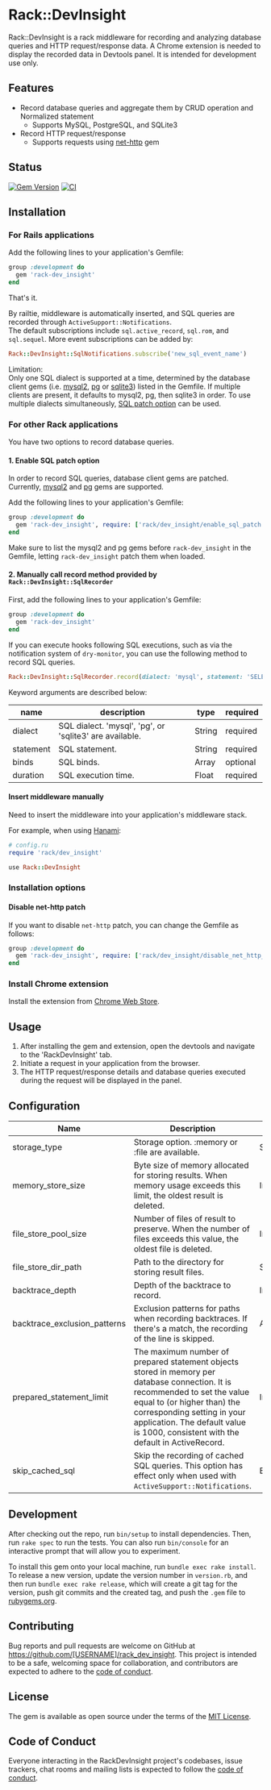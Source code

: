 # Rack::DevInsight

Rack::DevInsight is a rack middleware for recording and analyzing database queries and HTTP request/response data.
A Chrome extension is needed to display the recorded data in Devtools panel.
It is intended for development use only.

## Features

- Record database queries and aggregate them by CRUD operation and Normalized statement
  - Supports MySQL, PostgreSQL, and SQLite3
- Record HTTP request/response
  - Supports requests using [net-http](https://github.com/ruby/net-http) gem

## Status

[![Gem Version](https://badge.fury.io/rb/rack-dev_insight.svg)](https://badge.fury.io/rb/rack-dev_insight)
[![CI](https://github.com/takaebato/rack-dev_insight/actions/workflows/main.yml/badge.svg?branch=master)](https://github.com/takaebato/rack-dev_insight/actions/workflows/main.yml)

## Installation

### For Rails applications

Add the following lines to your application's Gemfile:

```ruby
group :development do
  gem 'rack-dev_insight'
end
```

That's it.

By railtie, middleware is automatically inserted, and SQL queries are recorded through `ActiveSupport::Notifications`.  
The default subscriptions include `sql.active_record`, `sql.rom`, and `sql.sequel`.
More event subscriptions can be added by:

```ruby
Rack::DevInsight::SqlNotifications.subscribe('new_sql_event_name')
```

Limitation:  
Only one SQL dialect is supported at a time, determined by the database client gems (i.e. [mysql2](https://github.com/brianmario/mysql2), [pg](https://github.com/ged/ruby-pg) or [sqlite3](https://github.com/sparklemotion/sqlite3-ruby)) listed in the Gemfile.
If multiple clients are present, it defaults to mysql2, pg, then sqlite3 in order.
To use multiple dialects simultaneously, [SQL patch option](https://github.com/takaebato/rack-dev_insight#1-use-sql-client-gems-patch-option) can be used.

### For other Rack applications

You have two options to record database queries.

#### 1. Enable SQL patch option

In order to record SQL queries, database client gems are patched. Currently, [mysql2](https://github.com/brianmario/mysql2) and [pg](https://github.com/ged/ruby-pg) gems are supported.

Add the following lines to your application's Gemfile:

```ruby
group :development do
  gem 'rack-dev_insight', require: ['rack/dev_insight/enable_sql_patch', 'rack/dev_insight']
end
```

Make sure to list the mysql2 and pg gems before `rack-dev_insight` in the Gemfile, letting `rack-dev_insight` patch them when loaded.

#### 2. Manually call record method provided by `Rack::DevInsight::SqlRecorder`

First, add the following lines to your application's Gemfile:

```ruby
group :development do
  gem 'rack-dev_insight'
end
````

If you can execute hooks following SQL executions, such as via the notification system of `dry-monitor`, you can use the following method to record SQL queries.

```ruby
Rack::DevInsight::SqlRecorder.record(dialect: 'mysql', statement: 'SELECT * FROM users WHERE id = ?', binds: [1], duration: 5.0)
```

Keyword arguments are described below:

| name      | description                                             | type   | required | 
|-----------|---------------------------------------------------------|--------|----------|
| dialect   | SQL dialect. 'mysql', 'pg', or 'sqlite3' are available. | String | required |
| statement | SQL statement.                                          | String | required |
| binds     | SQL binds.                                              | Array  | optional |
| duration  | SQL execution time.                                     | Float  | required |

#### Insert middleware manually

Need to insert the middleware into your application's middleware stack.

For example, when using [Hanami](https://github.com/hanami/hanami):

```rb
# config.ru
require 'rack/dev_insight'

use Rack::DevInsight
```

### Installation options

#### Disable net-http patch

If you want to disable `net-http` patch, you can change the Gemfile as follows:

```rb
group :development do
  gem 'rack-dev_insight', require: ['rack/dev_insight/disable_net_http_patch', 'rack/dev_insight']
end
```

### Install Chrome extension

Install the extension from [Chrome Web Store](https://chrome.google.com/webstore/detail/rack-dev_insight/).

## Usage

1. After installing the gem and extension, open the devtools and navigate to the 'RackDevInsight' tab.
2. Initiate a request in your application from the browser.
3. The HTTP request/response details and database queries executed during the request will be displayed in the panel.

## Configuration

| Name                         | Description                                                                                                                                                                                                                                                                    | Type            | Default                |
|------------------------------|--------------------------------------------------------------------------------------------------------------------------------------------------------------------------------------------------------------------------------------------------------------------------------|-----------------|------------------------|
| storage_type                 | Storage option. :memory or :file are available.                                                                                                                                                                                                                                | Symbol          | :memory                |
| memory_store_size            | Byte size of memory allocated for storing results. When memory usage exceeds this limit, the oldest result is deleted.                                                                                                                                                         | Integer         | 32 * 1024 * 1024       |
| file_store_pool_size         | Number of files of result to preserve. When the number of files exceeds this value, the oldest file is deleted.                                                                                                                                                                | Integer         | 100                    |
| file_store_dir_path          | Path to the directory for storing result files.                                                                                                                                                                                                                                | String          | 'tmp/rack-dev_insight' |          
| backtrace_depth              | Depth of the backtrace to record.                                                                                                                                                                                                                                              | Integer         | 5                      |              
| backtrace_exclusion_patterns | Exclusion patterns for paths when recording backtraces. If there's a match, the recording of the line is skipped.                                                                                                                                                              | Array\<Regexp\> | [/gems/]               | 
| prepared_statement_limit     | The maximum number of prepared statement objects stored in memory per database connection. It is recommended to set the value equal to (or higher than) the corresponding setting in your application. The default value is 1000, consistent with the default in ActiveRecord. | Integer         | 1000                   | 
| skip_cached_sql              | Skip the recording of cached SQL queries. This option has effect only when used with `ActiveSupport::Notifications`.                                                                                                                                                           | Boolean         | true                   | 

## Development

After checking out the repo, run `bin/setup` to install dependencies. Then, run `rake spec` to run the tests. You can also run `bin/console` for an interactive prompt that will allow you to experiment.

To install this gem onto your local machine, run `bundle exec rake install`. To release a new version, update the version number in `version.rb`, and then run `bundle exec rake release`, which will create a git tag for the version, push git commits and the created tag, and push the `.gem` file to [rubygems.org](https://rubygems.org).

## Contributing

Bug reports and pull requests are welcome on GitHub at https://github.com/[USERNAME]/rack_dev_insight. This project is intended to be a safe, welcoming space for collaboration, and contributors are expected to adhere to the [code of conduct](https://github.com/[USERNAME]/rack_dev_insight/blob/master/CODE_OF_CONDUCT.md).

## License

The gem is available as open source under the terms of the [MIT License](https://opensource.org/licenses/MIT).

## Code of Conduct

Everyone interacting in the RackDevInsight project's codebases, issue trackers, chat rooms and mailing lists is expected to follow the [code of conduct](https://github.com/[USERNAME]/rack_dev_insight/blob/master/CODE_OF_CONDUCT.md).
